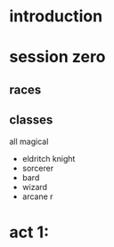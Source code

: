 # introduction
# session zero
## races
## classes
all magical
- eldritch knight
- sorcerer
- bard
- wizard
- arcane r
# act 1: 

# 